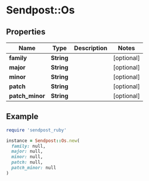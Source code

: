 # Sendpost::Os

## Properties

| Name | Type | Description | Notes |
| ---- | ---- | ----------- | ----- |
| **family** | **String** |  | [optional] |
| **major** | **String** |  | [optional] |
| **minor** | **String** |  | [optional] |
| **patch** | **String** |  | [optional] |
| **patch_minor** | **String** |  | [optional] |

## Example

```ruby
require 'sendpost_ruby'

instance = Sendpost::Os.new(
  family: null,
  major: null,
  minor: null,
  patch: null,
  patch_minor: null
)
```

